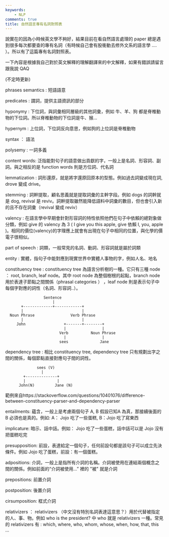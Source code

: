 ```yaml
---
keywords:
    - NLP
comments: true
title: 自然語言專有名詞對照表
---
```


說實在的因為小時候英文學不夠好，結果目前在看自然語言處理的 paper 總是遇到很多每次都要查的專有名詞（有時候自己會有股衝動去修外文系的語言學 .... ）。所以有了這篇專有名詞對照表。

一下內容是根據我自己對於英文解釋的理解翻譯來的中文解釋，如果有錯誤請留言跟我說 QAQ

(不定時更新)

phrases semantics : 短語語意

predicates : 謂詞，提供主語資訊的部分

hyponymy : 下位詞，與詞彙相同層級的其他詞彙，例如 牛、羊、狗 都是脊椎動物的下位詞。所以脊椎動物的下位詞是牛、猴... 

hypernym : 上位詞，下位詞反向意思，例如狗的上位詞是脊椎動物

syntax ： 語法

polysemy : 一詞多義

content words: 泛指能對句子的語意做出貢獻的字，一般上是名詞、形容詞、副詞。與之相反的是 function words 則是方位詞、代名詞

lemmatization : 詞形還原，就是將字還原回原本的型態。例如過去詞變成現在詞, drove 變成 drive。

stemming : 詞幹提取，顧名思義就是提取詞彙的主幹字段。例如 dogs 的詞幹就是 dog, revival 是 reviv。詞幹提取雖然能降低語料中詞彙的數目，但也會引入新的且不存在詞彙（revival 變成 reviv）

valency : 在語言學中早期會針對形容詞的特性依照他們在句子中依賴的總對象做分類，例如 give 的 valency 為 3 ( I give you this apple, give 依賴 I, you, apple )。相同的價位(valency)的字理應上就會有出現在句子中相同的位置，與化學的價電子很相似。

part of speech : 詞類，一般常見的名詞、動詞、形容詞就是屬於詞類

entity : 實體，指句子中能對應到現實世界中實體人事物的字，例如人名、地名

constituency tree :  constituency tree 為語言分析樹的一種。它只有三種 node ： root,  branch, leaf node。其中 root node 為整個樹根的起點，branch node 用於表達子節點之間關係（phrasal categories ） ，leaf node 則是表示句子中每個字對應的詞性（名詞、形容詞..）。


                     Sentence
                         |
           +-------------+------------+
           |                          |
      Noun Phrase                Verb Phrase
           |                          |
         John                 +-------+--------+
                              |                |
                            Verb          Noun Phrase
                              |                |
                            sees              Jane

dependency tree : 相比 constituency tree, dependency tree 只有規劃出字之間的關係，每個節點直接對應句子間的詞性。

                  sees (V)
                    |
            +--------------+
            |              |
          John(N)         Jane (N)

範例來自https://stackoverflow.com/questions/10401076/difference-between-constituency-parser-and-dependency-parser



entailments: 蘊含，一般上是考慮兩個句子 A, B 假設已知A 為真，那接續後面的 B 必須也是真的。例如: A： Jojo 吃了一些蛋糕, B：Jojo 吃了寫東西

implicature: 暗示、話中話。例如： Jojo 吃了一些蛋糕，話中話可以是 Jojo 沒有把蛋糕吃完

presupposition: 前設，表達給定一個句子，任何前設句都是該句子可以成立先決條件。例如 Jojo 吃了蛋糕，前設：有一個蛋糕。

adpositions: 介詞，一般上是指所有介詞的名稱。介詞被使用在連結兩個概念之間的關係。例如前面的“介詞被使用...” 裡的 "被" 就是介詞

prepositions: 前置介詞

postposition: 後置介詞

cirsumposition: 框式介詞

relativizers ： relativizers （中文沒有特別名詞表達這意思？）用於代替被指定的人、事、物。例如 who is the president? 中 who 就是  relativizers 一種。常見的 relativizers 有 : which, where, who, whom, whose, when, how, that, this ... 